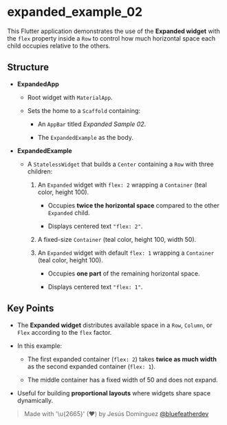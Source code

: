 # expanded_example_02

This Flutter application demonstrates the use of the **Expanded widget** with the `flex` property inside a `Row` to control how much horizontal space each child occupies relative to the others.

## Structure

- **ExpandedApp**

  - Root widget with `MaterialApp`.
  
  - Sets the home to a `Scaffold` containing:
  
    - An `AppBar` titled *Expanded Sample 02*.
    
    - The `ExpandedExample` as the body.
    

- **ExpandedExample**

  - A `StatelessWidget` that builds a `Center` containing a `Row` with three children:
  
    1. An `Expanded` widget with `flex: 2` wrapping a `Container` (teal color, height 100).
    
       - Occupies **twice the horizontal space** compared to the other `Expanded` child.
       
       - Displays centered text `"flex: 2"`.
    2. A fixed-size `Container` (teal color, height 100, width 50).
    3. An `Expanded` widget with default `flex: 1` wrapping a `Container` (teal color, height 100).
    
       - Occupies **one part** of the remaining horizontal space.
       
       - Displays centered text `"flex: 1"`.

## Key Points

- The **Expanded widget** distributes available space in a `Row`, `Column`, or `Flex` according to the `flex` factor.

- In this example:

  - The first expanded container (`flex: 2`) takes **twice as much width** as the second expanded container (`flex: 1`).
  
  - The middle container has a fixed width of 50 and does not expand.
- Useful for building **proportional layouts** where widgets share space dynamically.

> Made with '\u{2665}' (♥) by Jesús Domínguez [@bluefeatherdev](https://github.com/bluefeatherdev)
